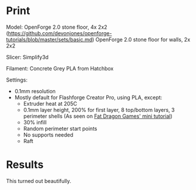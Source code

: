 # Print

Model: OpenForge 2.0 stone floor, 4x 2x2 (https://github.com/devonjones/openforge-tutorials/blob/master/sets/basic.md)
        OpenForge 2.0 stone floor for walls, 2x 2x2

Slicer: Simplify3d

Filament: Concrete Grey PLA from Hatchbox

Settings:
- 0.1mm resolution
- Mostly default for Flashforge Creator Pro, using PLA, except:
    - Extruder heat at 205C
    - 0.1mm layer height, 200% for first layer, 8 top/bottom layers, 3 perimeter shells (As seen on [Fat Dragon Games' mini tutorial](https://www.youtube.com/watch?time_continue=716&v=AqEWl51s9Rw&feature=emb_logo))
    - 30% infill
    - Random perimeter start points
    - No supports needed
    - Raft

# Results

This turned out beautifully.